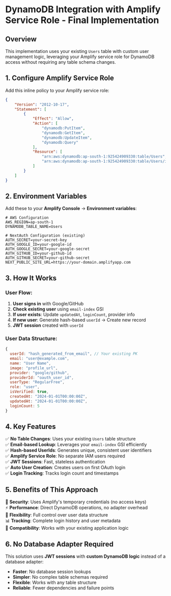 # DynamoDB Integration with Amplify Service Role - Final Implementation

## Overview
This implementation uses your existing `Users` table with custom user management logic, leveraging your Amplify service role for DynamoDB access without requiring any table schema changes.

## 1. Configure Amplify Service Role

Add this inline policy to your Amplify service role:

```json
{
    "Version": "2012-10-17",
    "Statement": [
        {
            "Effect": "Allow",
            "Action": [
                "dynamodb:PutItem",
                "dynamodb:GetItem",
                "dynamodb:UpdateItem",
                "dynamodb:Query"
            ],
            "Resource": [
                "arn:aws:dynamodb:ap-south-1:925424909330:table/Users",
                "arn:aws:dynamodb:ap-south-1:925424909330:table/Users/index/email-index"
            ]
        }
    ]
}
```

## 2. Environment Variables

Add these to your **Amplify Console** → **Environment variables**:

```env
# AWS Configuration
AWS_REGION=ap-south-1
DYNAMODB_TABLE_NAME=Users

# NextAuth Configuration (existing)
AUTH_SECRET=your-secret-key
AUTH_GOOGLE_ID=your-google-id
AUTH_GOOGLE_SECRET=your-google-secret
AUTH_GITHUB_ID=your-github-id
AUTH_GITHUB_SECRET=your-github-secret
NEXT_PUBLIC_SITE_URL=https://your-domain.amplifyapp.com
```

## 3. How It Works

### **User Flow:**
1. **User signs in** with Google/GitHub
2. **Check existing user** using `email-index` GSI  
3. **If user exists**: Update `updatedAt`, `loginCount`, provider info
4. **If new user**: Generate hash-based `userId` → Create new record
5. **JWT session** created with `userId`

### **User Data Structure:**
```javascript
{
  userId: "hash_generated_from_email", // Your existing PK
  email: "user@example.com",
  name: "User Name", 
  image: "profile_url",
  provider: "google/github",
  providerId: "oauth_user_id",
  userType: "RegularFree",
  role: "user",
  isVerified: true,
  createdAt: "2024-01-01T00:00:00Z",
  updatedAt: "2024-01-01T00:00:00Z", 
  loginCount: 5
}
```

## 4. Key Features

✅ **No Table Changes**: Uses your existing `Users` table structure  
✅ **Email-based Lookup**: Leverages your `email-index` GSI efficiently  
✅ **Hash-based UserIds**: Generates unique, consistent user identifiers  
✅ **Amplify Service Role**: No separate IAM users required  
✅ **JWT Sessions**: Fast, stateless authentication  
✅ **Auto User Creation**: Creates users on first OAuth login  
✅ **Login Tracking**: Tracks login count and timestamps  

## 5. Benefits of This Approach

🔐 **Security**: Uses Amplify's temporary credentials (no access keys)  
⚡ **Performance**: Direct DynamoDB operations, no adapter overhead  
🎯 **Flexibility**: Full control over user data structure  
📊 **Tracking**: Complete login history and user metadata  
🔄 **Compatibility**: Works with your existing application logic  

## 6. No Database Adapter Required

This solution uses **JWT sessions** with **custom DynamoDB logic** instead of a database adapter:
- **Faster**: No database session lookups
- **Simpler**: No complex table schemas required  
- **Flexible**: Works with any table structure
- **Reliable**: Fewer dependencies and failure points 